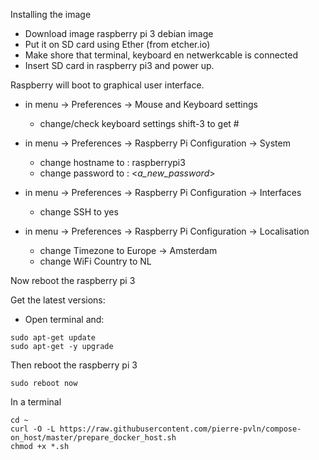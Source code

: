 Installing the image
- Download image raspberry pi 3 debian image
- Put it on SD card using Ether (from etcher.io)
- Make shore that terminal, keyboard en netwerkcable is connected
- Insert SD card in raspberry pi3 and power up.

Raspberry will boot to graphical user interface.
- in menu -> Preferences -> Mouse and Keyboard settings
  - change/check keyboard settings shift-3 to get #

- in menu -> Preferences -> Raspberry Pi Configuration -> System
  - change hostname to : raspberrypi3
  - change password to : <_a_new_password_>
- in menu -> Preferences -> Raspberry Pi Configuration -> Interfaces
  - change SSH to yes
- in menu -> Preferences -> Raspberry Pi Configuration -> Localisation
  - change Timezone to Europe -> Amsterdam
  - change WiFi Country to NL  

Now reboot the raspberry pi 3

Get the latest versions:
- Open terminal and:
```script
sudo apt-get update
sudo apt-get -y upgrade
```
Then reboot the raspberry pi 3
```script
sudo reboot now
```

In a terminal
```script
cd ~
curl -O -L https://raw.githubusercontent.com/pierre-pvln/compose-on_host/master/prepare_docker_host.sh
chmod +x *.sh
```

